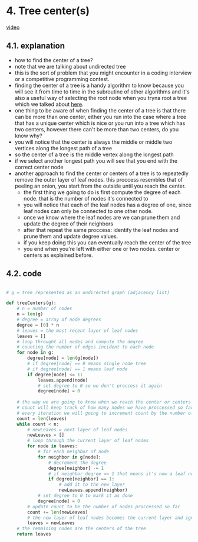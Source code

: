 # 4. Tree center(s)

[video](https://youtu.be/nzF_9bjDzdc?si=MZQTL4p3Wq2y2Sy-)

## 4.1. explanation

- how to find the center of a tree?
- note that we are talking about undirected tree
- this is the sort of problem that you might encounter in a coding interview or a competitive programming contest.
- finding the center of a tree is a handy algorithm to know because you will see it from time to time in the subroutine of other algorithms and it's also a useful way of selecting the root node when you tryna root a tree which we talked about [here](../3.%20Rooting%20a%20tree/README.md).
- one thing to be aware of when finding the center of a tree is that there can be more than one center, either you run into the case where a tree that has a unique center which is nice or you run into a tree which has two centers, however there can't be more than two centers, do you know why?
- you will notice that the center is always the middle or middle two vertices along the longest path of a tree
- so the center of a tree is the middle vertex along the longest path
- if we select another longest path you will see that you end with the correct center node
- another approach to find the center or centers of a tree is to repeatedly remove the outer layer of leaf nodes. this proccess resembles that of peeling an onion, you start from the outside until you reach the center.
  - the first thing we going to do is first compute the degree of each node. that is the number of nodes it's connected to
  - you will notice that each of the leaf nodes has a degree of one, since leaf nodes can only be connected to one other node.
  - once we know where the leaf nodes are we can prune them and update the degree of their neighbors
  - after that repeat the same proccess: identify the leaf nodes and prune them and update degree values.
  - if you keep doing this you can eventually reach the center of the tree
  - you end when you're left with either one or two nodes. center or centers as explained before.

## 4.2. code

```python

# g = tree represented as an undirected graph (adjacency list)

def treeCenters(g):
    # n = number of nodes
    n = len(g)
    # degree = array of node degrees
    degree = [0] * n
    # leaves = the most recent layer of leaf nodes
    leaves = []
    # loop throught all nodes and compute the degree
    # counting the number of edges incident to each node
    for node in g:
        degree[node] = len(g[node])
        # if degree[node] == 0 means single node tree
        # if degree[node] == 1 means leaf node
        if degree[node] <= 1:
            leaves.append(node)
            # set degree to 0 so we don't proccess it again
            degree[node] = 0
    
    # the way we are going to know when we reach the center or centers is when we have proccessed all the nodes in the tree.
    # count will keep track of how many nodes we have proccessed so far
    # every iteration we will going to increment count by the number of leafs we found in the last layer
    count = len(leaves)
    while count < n:
        # newLeaves = next layer of leaf nodes
        newLeaves = []
        # loop through the current layer of leaf nodes
        for node in leaves:
            # for each neighbor of node
            for neighbor in g[node]:
                # decrement the degree
                degree[neighbor] -= 1
                # if neighbor degree == 1 that means it's now a leaf node
                if degree[neighbor] == 1:
                    # add it to the new layer
                    newLeaves.append(neighbor)
            # set degree to 0 to mark it as done
            degree[node] = 0
        # update count to be the number of nodes proccessed so far
        count += len(newLeaves)
        # the new layer of leaf nodes becomes the current layer and ignore the previous layer
        leaves = newLeaves
    # the remaining nodes are the centers of the tree
    return leaves
```
